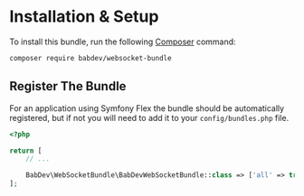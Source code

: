 # Installation & Setup

To install this bundle, run the following [Composer](https://getcomposer.org/) command:

```bash
composer require babdev/websocket-bundle
```

## Register The Bundle

For an application using Symfony Flex the bundle should be automatically registered, but if not you will need to add it to your `config/bundles.php` file.

```php
<?php

return [
    // ...

    BabDev\WebSocketBundle\BabDevWebSocketBundle::class => ['all' => true],
];
```
